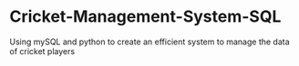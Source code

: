 # Cricket-Management-System-SQL
Using mySQL and python to create an efficient system to manage the data of cricket players
